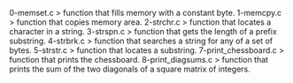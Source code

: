 0-memset.c > function that fills memory with a constant byte.
1-memcpy.c > function that copies memory area.
2-strchr.c > function that locates a character in a string.
3-strspn.c > function that gets the length of a prefix substring.
4-strbrk.c > function that searches a string for any of a set of bytes.
5-strstr.c > function that locates a substring.
7-print_chessboard.c > function that prints the chessboard.
8-print_diagsums.c > function that prints the sum of the two diagonals of a square matrix of integers.
